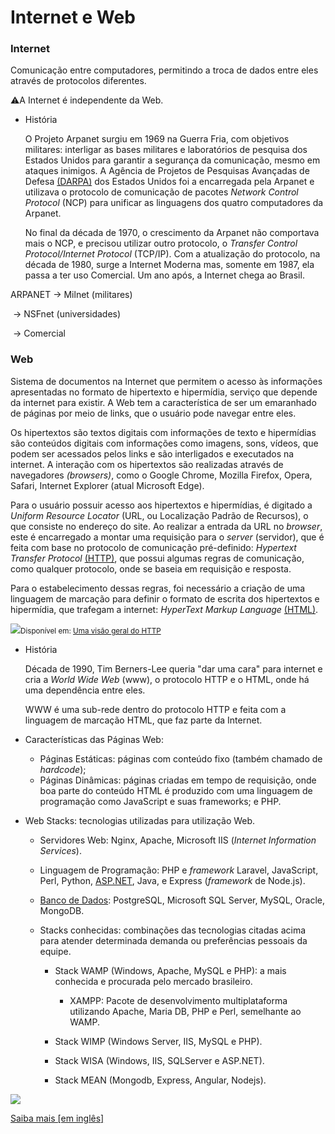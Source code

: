 # Internet e Web

### Internet

Comunicação entre computadores, permitindo a troca de dados entre eles através de protocolos diferentes.

:warning:A Internet é independente da Web. 

- História 

  O Projeto Arpanet surgiu em 1969 na Guerra Fria, com objetivos militares: interligar as bases militares e laboratórios de pesquisa dos Estados Unidos para garantir a segurança da comunicação, mesmo em ataques inimigos. A Agência de Projetos de Pesquisas Avançadas de Defesa [(DARPA)](https://www.darpa.mil/) dos Estados Unidos foi a encarregada pela Arpanet e utilizava o protocolo de comunicação de pacotes *Network Control Protocol* (NCP)  para unificar as linguagens dos quatro computadores da Arpanet. 

  No final da década de 1970, o crescimento da Arpanet não comportava mais o NCP, e precisou utilizar outro protocolo, o *Transfer Control Protocol/Internet Protocol* (TCP/IP). Com a atualização do protocolo, na década de 1980, surge a Internet Moderna mas, somente em 1987, ela passa a ter uso Comercial. Um ano após, a Internet chega ao Brasil.

ARPANET	→ Milnet (militares)

​					→ NSFnet (universidades)

​					→ Comercial

### Web

Sistema de documentos na Internet que permitem o acesso às informações apresentadas no formato de hipertexto e hipermídia, serviço que depende da internet para existir. A Web tem a característica de ser um emaranhado de páginas por meio de links, que o usuário pode navegar entre eles. 

Os hipertextos são textos digitais com informações de texto e hipermídias são conteúdos digitais com informações como imagens, sons, vídeos, que podem ser acessados pelos links e são interligados e executados na internet. A interação com os hipertextos são realizadas através de navegadores *(browsers)*, como o Google Chrome, Mozilla Firefox, Opera, Safari, Internet Explorer (atual Microsoft Edge).

Para o usuário possuir acesso aos hipertextos e hipermídias, é digitado a *Uniform Resource Locator* (URL, ou Localização Padrão de Recursos), o que consiste no endereço do site. Ao realizar a entrada da URL no *browser*, este é encarregado a montar uma requisição para o *server* (servidor), que é feita com base no protocolo de comunicação pré-definido: *Hypertext Transfer Protocol* [(HTTP)](https://developer.mozilla.org/pt-BR/docs/Web/HTTP/Overview), que possui algumas regras de comunicação, como qualquer protocolo, onde se baseia em requisição e resposta.

Para o estabelecimento dessas regras, foi necessário a criação de uma linguagem de marcação para definir o formato de escrita dos hipertextos e hipermídia, que trafegam a internet: *HyperText Markup Language* [(HTML)](https://developer.mozilla.org/pt-BR/docs/Web/HTML). 

<img src="/HTTP & layers.png"><small>Disponível em: [Uma visão geral do HTTP](https://developer.mozilla.org/pt-BR/docs/Web/HTTP/Overview)</small>

- História

  Década de 1990, Tim Berners-Lee queria "dar uma cara" para internet e cria a *World Wide Web* (www), o protocolo HTTP e o HTML, onde há uma dependência entre eles.

  WWW é uma sub-rede dentro do protocolo HTTP e feita com a linguagem de marcação HTML, que faz parte da Internet.

- Características das Páginas Web:

  - Páginas Estáticas: páginas com conteúdo fixo (também chamado de *hardcode*);
  - Páginas Dinâmicas: páginas criadas em tempo de requisição, onde boa parte do conteúdo HTML é produzido com uma linguagem de programação como JavaScript e suas frameworks; e PHP.

- Web Stacks: tecnologias utilizadas para utilização Web.

  - Servidores Web: Nginx, Apache, Microsoft IIS (*Internet Information Services*).

  - Linguagem de Programação: PHP e *framework* Laravel, JavaScript, Perl, Python, [ASP.NET](https://github.com/MarleneMoraes/nunca-pare-de-aprender/tree/main/ASP.NET%20Core), Java, e Express (*framework* de Node.js).

  - [Banco de Dados](https://github.com/MarleneMoraes/nunca-pare-de-aprender/tree/main/Banco%20de%20Dados): PostgreSQL, Microsoft SQL Server, MySQL, Oracle, MongoDB.

  - Stacks conhecidas: combinações das tecnologias citadas acima para atender determinada demanda ou preferências pessoais da equipe. 

    - Stack WAMP (Windows, Apache, MySQL e PHP): a mais conhecida e procurada pelo mercado brasileiro. 

      - XAMPP: Pacote de desenvolvimento multiplataforma utilizando Apache, Maria DB, PHP e Perl, semelhante ao WAMP. 

    - Stack WIMP (Windows Server, IIS, MySQL e PHP).

    - Stack WISA (Windows, IIS, SQLServer e ASP.NET).

    - Stack MEAN (Mongodb, Express, Angular, Nodejs).

      

<img src="/webstacks.png">

[Saiba mais [em inglês]](https://tsh.io/blog/web-development-stacks/)


